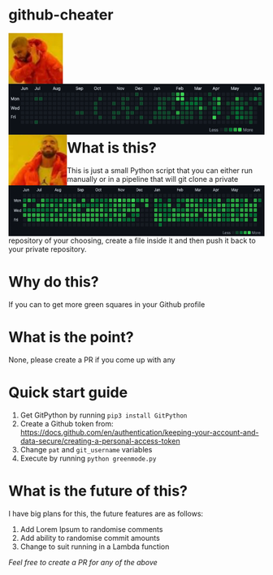# github-cheater


<img src=".github/meme-no.png" alt="Meme no" title="No" align="left" height="100" />
<img src=".github/git-before.png" alt="Meme no" title="No" align="left" height="100" />
<br>
<br>
<br>
<br>
<br>
<img src=".github/meme-yes.png" alt="Meme yes" title="No" align="left" height="100" />
<img src=".github/git-after.png" alt="Meme no" title="No" align="left" height="100" />
<br>
<br>
<br>
<br>
<br>

# What is this?
This is just a small Python script that you can either run manually or in a pipeline that will git clone a private repository
of your choosing, create a file inside it and then push it back to your private repository.

# Why do this?
If you can to get more green squares in your Github profile

# What is the point?
None, please create a PR if you come up with any

# Quick start guide

1. Get GitPython by running `pip3 install GitPython`
2. Create a Github token from: https://docs.github.com/en/authentication/keeping-your-account-and-data-secure/creating-a-personal-access-token
3. Change `pat` and `git_username` variables
4. Execute by running `python greenmode.py`

# What is the future of this?
I have big plans for this, the future features are as follows:

1. Add Lorem Ipsum to randomise comments
2. Add ability to randomise commit amounts
3. Change to suit running in a Lambda function

_Feel free to create a PR for any of the above_